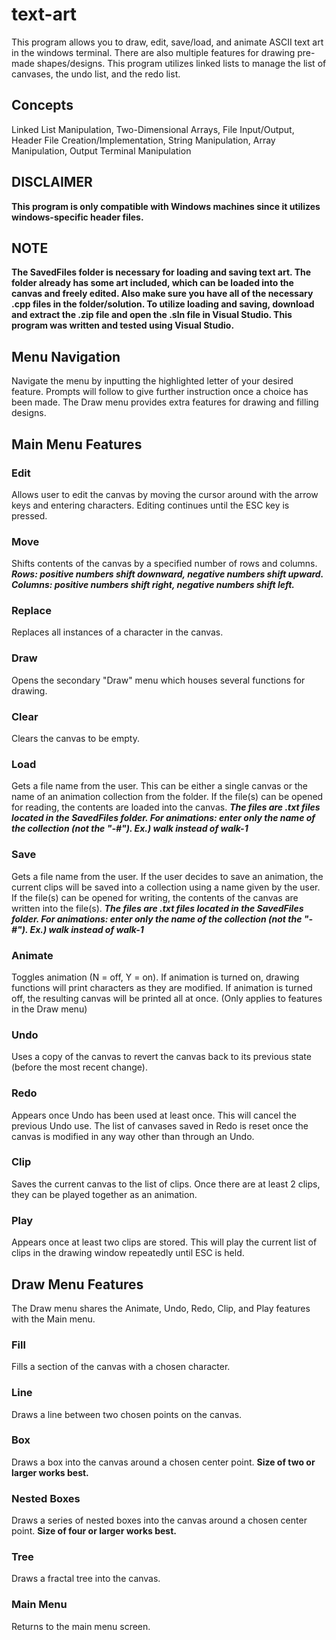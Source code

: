 # text-art
This program allows you to draw, edit, save/load, and animate ASCII text art in the windows terminal. There are also multiple features for drawing pre-made shapes/designs. This program utilizes linked lists to manage the list of canvases, the undo list, and the redo list.

## Concepts
Linked List Manipulation, Two-Dimensional Arrays, File Input/Output, Header File Creation/Implementation, String Manipulation, Array Manipulation, Output Terminal Manipulation 

## DISCLAIMER
**This program is only compatible with Windows machines since it utilizes windows-specific header files.**

## NOTE
**The SavedFiles folder is necessary for loading and saving text art. The folder already has some art included, which can be loaded into the canvas and freely edited. Also make sure you have all of the necessary .cpp files in the folder/solution. To utilize loading and saving, download and extract the .zip file and open the .sln file in Visual Studio. This program was written and tested using Visual Studio.**

## Menu Navigation 
Navigate the menu by inputting the highlighted letter of your desired feature. Prompts will follow to give further instruction once a choice has been made. The Draw menu provides extra features for drawing and filling designs.

## Main Menu Features
### Edit
Allows user to edit the canvas by moving the cursor around with the arrow keys and entering characters. Editing continues until the ESC key is pressed. 

### Move
Shifts contents of the canvas by a specified number of rows and columns. ***Rows: positive numbers shift downward, negative numbers shift upward. Columns: positive numbers shift right, negative numbers shift left.***

### Replace
Replaces all instances of a character in the canvas.

### Draw
Opens the secondary "Draw" menu which houses several functions for drawing. 

### Clear
Clears the canvas to be empty.

### Load
Gets a file name from the user. This can be either a single canvas or the name of an animation collection from the folder. If the file(s) can be opened for reading, the contents are loaded into the canvas. ***The files are .txt files located in the SavedFiles folder. For animations: enter only the name of the collection (not the "-\#"). Ex.) walk instead of walk-1***

### Save
Gets a file name from the user. If the user decides to save an animation, the current clips will be saved into a collection using a name given by the user. If the file(s) can be opened for writing, the contents of the canvas are written into the file(s). ***The files are .txt files located in the SavedFiles folder. For animations: enter only the name of the collection (not the "-\#"). Ex.) walk instead of walk-1***

### Animate
Toggles animation (N = off, Y = on). If animation is turned on, drawing functions will print characters as they are modified. If animation is turned off, the resulting canvas will be printed all at once. (Only applies to features in the Draw menu)

### Undo
Uses a copy of the canvas to revert the canvas back to its previous state (before the most recent change).

### Redo
Appears once Undo has been used at least once. This will cancel the previous Undo use. The list of canvases saved in Redo is reset once the canvas is modified in any way other than through an Undo.

### Clip
Saves the current canvas to the list of clips. Once there are at least 2 clips, they can be played together as an animation. 

### Play
Appears once at least two clips are stored. This will play the current list of clips in the drawing window repeatedly until ESC is held.

## Draw Menu Features
The Draw menu shares the Animate, Undo, Redo, Clip, and Play features with the Main menu.

### Fill
Fills a section of the canvas with a chosen character.

### Line
Draws a line between two chosen points on the canvas.

### Box
Draws a box into the canvas around a chosen center point. **Size of two or larger works best.**

### Nested Boxes
Draws a series of nested boxes into the canvas around a chosen center point. **Size of four or larger works best.**

### Tree
Draws a fractal tree into the canvas.

### Main Menu
Returns to the main menu screen.
